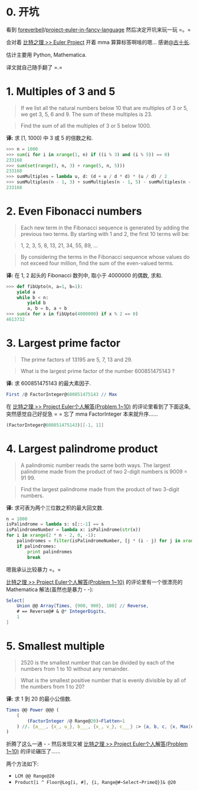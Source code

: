# 0. 开坑

看到 [foreverbell](https://github.com/foreverbell)/[project-euler-in-fancy-language](https://github.com/foreverbell/project-euler-in-fancy-language) 然后决定开坑来玩一玩 =。=

会对着 [比特之理 >> Euler Project](http://www.kylen314.com/tag/euler-project) 开着 mma 算算标答啊啥的嗯... 感谢[@古十长](http://www.zhihu.com/people/kylen314).

估计主要用 Python, Mathematica.

译文就自己随手翻了 =.=


# 1. Multiples of 3 and 5

> If we list all the natural numbers below 10 that are multiples of 3 or 5, we get 3, 5, 6 and 9. The sum of these multiples is 23.

> Find the sum of all the multiples of 3 or 5 below 1000.

**译:** 求 [1, 1000) 中 3 或 5 的倍数之和.

```python
>>> n = 1000
>>> sum(i for i in xrange(1, n) if ((i % 3) and (i % 5)) == 0)
233168
>>> sum(set(range(3, n, 3) + range(5, n, 5)))
233168
>>> sumMultiples = lambda u, d: (d + u / d * d) * (u / d) / 2
>>> sumMultiples(n - 1, 3) + sumMultiples(n - 1, 5) - sumMultiples(n - 1, 15)
233168
```


# 2. Even Fibonacci numbers

> Each new term in the Fibonacci sequence is generated by adding the previous two terms. By starting with 1 and 2, the first 10 terms will be:

> 1, 2, 3, 5, 8, 13, 21, 34, 55, 89, ...

> By considering the terms in the Fibonacci sequence whose values do not exceed four million, find the sum of the even-valued terms.

**译:** 在 1, 2 起头的 Fibonacci 数列中, 取小于 4000000 的偶数, 求和.

```python
>>> def fibUpto(n, a=1, b=1):
    yield a
    while b < n:
        yield b
        a, b = b, a + b
>>> sum(x for x in fibUpto(4000000) if x % 2 == 0)
4613732
```


# 3. Largest prime factor

> The prime factors of 13195 are 5, 7, 13 and 29.

> What is the largest prime factor of the number 600851475143 ?

**译:** 求 600851475143 的最大素因子.

```mathematica
First /@ FactorInteger@600851475143 // Max
```

在 [比特之理 >> Project Euler个人解答(Problem 1~10)](http://www.kylen314.com/archives/1824) 的评论里看到了下面这条, 突然感觉自己好捉急 = = 忘了 mma FactorInteger 本来就升序......

```mathematica
(FactorInteger@600851475143)[[-1, 1]]
```


# 4. Largest palindrome product

> A palindromic number reads the same both ways. The largest palindrome made from the product of two 2-digit numbers is 9009 = 91 99.

> Find the largest palindrome made from the product of two 3-digit numbers.

**译:** 求可表为两个三位数之积的最大回文数.

```python
n = 1000
isPalindrome = lambda s: s[::-1] == s
isPalindromeNumber = lambda x: isPalindrome(str(x))
for i in xrange(2 * n - 2, 0, -1):
    palindromes = filter(isPalindromeNumber, [j * (i - j) for j in xrange((i / 2) + (i % 2), n)])
    if palindromes:
        print palindromes
        break
```

嗯我承认比较暴力 =。=

[比特之理 >> Project Euler个人解答(Problem 1~10)](http://www.kylen314.com/archives/1824) 的评论里有一个很漂亮的 Mathematica 解法(虽然也是暴力 - -):

```mathematica
Select[
    Union @@ Array[Times, {900, 900}, 100] // Reverse,
    # == Reverse@# & @* IntegerDigits,
    1
]
```

# 5. Smallest multiple

> 2520 is the smallest number that can be divided by each of the numbers from 1 to 10 without any remainder.

> What is the smallest positive number that is evenly divisible by all of the numbers from 1 to 20?

**译:** 求 1 到 20 的最小公倍数.

```mathematica
Times @@ Power @@@ (
    (
        (FactorInteger /@ Range@20)~Flatten~1
    ) //. {a___, {x_, u_}, b___, {x_, v_}, c___} :> {a, b, c, {x, Max[u, v]}}
)
```

折腾了这么一通 - - 然后发现又被 [比特之理 >> Project Euler个人解答(Problem 1~10)](http://www.kylen314.com/archives/1824) 的评论碾压了......

两个方法如下:

- `LCM @@ Range@20`
- `Product[i ^ Floor@Log[i, #], {i, Range@#~Select~PrimeQ}]& @20`
